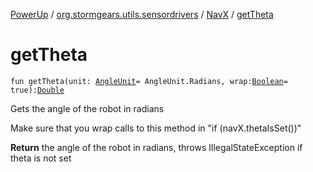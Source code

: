 [PowerUp](../../index.md) / [org.stormgears.utils.sensordrivers](../index.md) / [NavX](index.md) / [getTheta](./get-theta.md)

# getTheta

`fun getTheta(unit: `[`AngleUnit`](-angle-unit/index.md)` = AngleUnit.Radians, wrap: `[`Boolean`](https://kotlinlang.org/api/latest/jvm/stdlib/kotlin/-boolean/index.html)` = true): `[`Double`](https://kotlinlang.org/api/latest/jvm/stdlib/kotlin/-double/index.html)

Gets the angle of the robot in radians

Make sure that you wrap calls to this method in "if (navX.thetaIsSet())"

**Return**
the angle of the robot in radians, throws IllegalStateException if theta is not set

